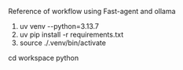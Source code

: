 Reference of workflow using Fast-agent and ollama

1. uv venv --python=3.13.7
2. uv pip install -r requirements.txt
3. source ./.venv/bin/activate

cd workspace 
python <python file>